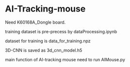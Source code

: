 # AI-Tracking-mouse
Need K60168A_Dongle board.

training dataset is pre-precess by dataProcessing.ipynb

dataset for training is data_for_training.npz

3D-CNN is saved as 3d_cnn_model.h5

main function of AI-tracking mouse need to run AIMouse.py

